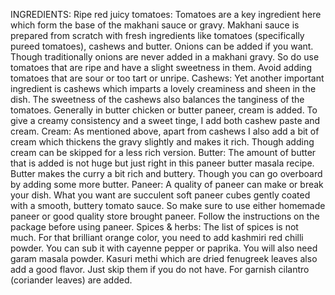 INGREDIENTS:
Ripe red juicy tomatoes: Tomatoes are a key ingredient here which form the base of the makhani sauce or gravy. Makhani sauce is prepared from scratch with fresh ingredients like tomatoes (specifically pureed tomatoes), cashews and butter. Onions can be added if you want. Though traditionally onions are never added in a makhani gravy. So do use tomatoes that are ripe and have a slight sweetness in them. Avoid adding tomatoes that are sour or too tart or unripe.
Cashews: Yet another important ingredient is cashews which imparts a lovely creaminess and sheen in the dish. The sweetness of the cashews also balances the tanginess of the tomatoes. Generally in butter chicken or butter paneer, cream is added. To give a creamy consistency and a sweet tinge, I add both cashew paste and cream.
Cream: As mentioned above, apart from cashews I also add a bit of cream which thickens the gravy slightly and makes it rich. Though adding cream can be skipped for a less rich version.
Butter: The amount of butter that is added is not huge but just right in this paneer butter masala recipe. Butter makes the curry a bit rich and buttery. Though you can go overboard by adding some more butter.
Paneer: A quality of paneer can make or break your dish. What you want are succulent soft paneer cubes gently coated with a smooth, buttery tomato sauce. So make sure to use either homemade paneer or good quality store brought paneer. Follow the instructions on the package before using paneer.
Spices & herbs: The list of spices is not much. For that brilliant orange color, you need to add kashmiri red chilli powder. You can sub it with cayenne pepper or paprika. You will also need garam masala powder. Kasuri methi which are dried fenugreek leaves also add a good flavor. Just skip them if you do not have. For garnish cilantro (coriander leaves) are added.
